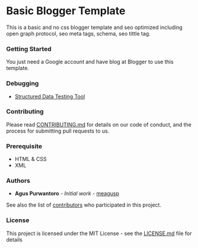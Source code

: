 # Basic Blogger Template

This is a basic and no css blogger template and seo optimized including open graph protocol, seo meta tags, schema, seo tittle tag.

### Getting Started

You just need a Google account and have blog at Blogger to use this template.

### Debugging

* [Structured Data Testing Tool](https://search.google.com/structured-data/testing-tool?hl=id) 

### Contributing

Please read [CONTRIBUTING.md](CONTRIBUTING.md) for details on our code of conduct, and the process for submitting pull requests to us.

### Prerequisite

* HTML & CSS
* XML

### Authors

* **Agus Purwantoro** - *Initial work* - [meagusp](https://github.com/meagusp)

See also the list of [contributors](CONTRIBUTOR.md) who participated in this project.

### License

This project is licensed under the MIT License - see the [LICENSE.md](LICENSE.md) file for details
